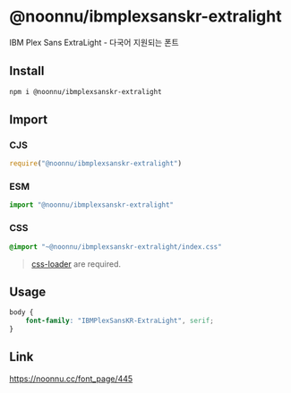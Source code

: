 # @noonnu/ibmplexsanskr-extralight
IBM Plex Sans ExtraLight - 다국어 지원되는 폰트

## Install
```sh
npm i @noonnu/ibmplexsanskr-extralight
```
## Import
### CJS
```js
require("@noonnu/ibmplexsanskr-extralight")
```
### ESM
```js
import "@noonnu/ibmplexsanskr-extralight"
```
### CSS 
```css
@import "~@noonnu/ibmplexsanskr-extralight/index.css"
```
> [css-loader](https://github.com/webpack-contrib/css-loader) are required.

## Usage
```css
body {
    font-family: "IBMPlexSansKR-ExtraLight", serif;
}
```

## Link
https://noonnu.cc/font_page/445
